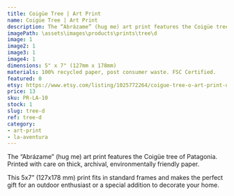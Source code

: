 ```yaml
---
title: Coigüe Tree | Art Print
name: Coigüe Tree | Art Print
description: The “Abrázame” (hug me) art print features the Coigüe tree of Patagonia. Printed with care on thick, archival, environmentally friendly paper.
imagePath: \assets\images\products\prints\tree\d
image: 1
image2: 1
image3: 1
image4: 1
dimensions: 5" x 7" (127mm x 178mm)
materials: 100% recycled paper, post consumer waste. FSC Certified.
featured: 0
etsy: https://www.etsy.com/listing/1025772264/coigue-tree-o-art-print-o-thick-recycled
price: 13
sku: PR-LA-10
stock: 1
slug: tree-d
ref: tree-d
category:
- art-print
- la-aventura
---
```

The “Abrázame” (hug me) art print features the Coigüe tree of Patagonia. Printed with care on thick, archival, environmentally friendly paper.

This 5x7” (127x178 mm) print fits in standard frames and makes the perfect gift for an outdoor enthusiast or a special addition to decorate your home.
